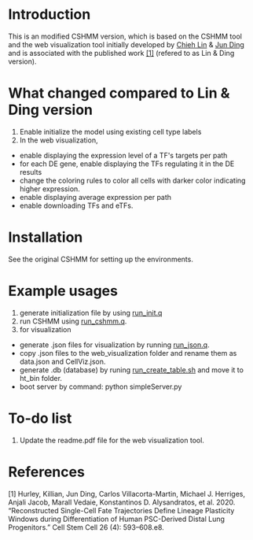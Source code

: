 # Introduction

This is an modified CSHMM version, which is based on the CSHMM tool and the web visualization tool initially developed by [Chieh Lin](https://github.com/jessica1338) & [Jun Ding](https://github.com/phoenixding) and is associated with the published work [[1]](#1) (refered to as Lin & Ding version). 

# What changed compared to Lin & Ding version
1. Enable initialize the model using existing cell type labels 
2. In the web visualization, 
  * enable displaying the expression level of a TF's targets per path  
  * for each DE gene, enable displaying the TFs regulating it in the DE results 
  * change the coloring rules to color all cells with darker color indicating higher expression. 
  * enable displaying average expression per path 
  * enable downloading TFs and eTFs. 

# Installation
See the original CSHMM for setting up the environments. 

# Example usages
1. generate initialization file by using [run_init.q](run_init.q)
2. run CSHMM using [run_cshmm.q](run_cshmm.q). 
3. for visualization
  * generate .json files for visualization by running [run_json.q](run_json.q). 
  * copy .json files to the web_visualization folder and rename them as data.json and CellViz.json. 
  * generate .db (database) by runing [run_create_table.sh](web_visualization/utils/run_create_table.sh) and move it to ht_bin folder.
  * boot server by command: python simpleServer.py

# To-do list
1. Update the readme.pdf file for the web visualization tool. 

# References
<a id="1">[1]</a> 
Hurley, Killian, Jun Ding, Carlos Villacorta-Martin, Michael J. Herriges, Anjali Jacob, Marall Vedaie, Konstantinos D. Alysandratos, et al. 2020. “Reconstructed Single-Cell Fate Trajectories Define Lineage Plasticity Windows during Differentiation of Human PSC-Derived Distal Lung Progenitors.” Cell Stem Cell 26 (4): 593–608.e8.
